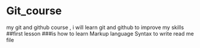 # Git_course
my git and github course , i will learn git and github to improve my skills
##first lesson 
###is how to learn Markup language Syntax to write read me file
